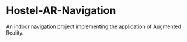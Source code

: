 # Hostel-AR-Navigation
 An indoor navigation project implementing the application of Augmented Reality. 
